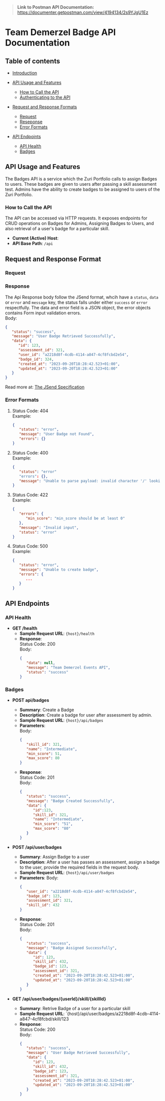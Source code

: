 >**Link to Postman API Documentation:** https://documenter.getpostman.com/view/4194134/2s9YJgU1Ez

# Team Demerzel Badge API Documentation

## Table of contents

* [Introduction](#introduction)
   
* [API Usage and Features](#api-usage-and-features)
   * [How to Call the API](#how-to-call-the-api)
   * [Authenticating to the API](#authenticating-to-the-api)
   <!-- * [Security Definitions](#security-definitions) -->

* [Request and Response Formats](#request-and-response-format)
   * [Request](#request)
   * [Reseponse](#response)
   * [Error Formats](#error-formats)

* [API Endpoints](#api-endpoints)
   * [API Health](#api-health)
   * [Badges](#badges)
  
## API Usage and Features
The Badges API is a service which the Zuri Portfolio calls to assign Badges to users.
These badges are given to users after passing a skill assessment test. Admins have
the ability to create badges to be assigned to users of the Zuri Portfolio.

### How to Call the API

The API can be accessed via HTTP requests. It exposes endpoints for CRUD
operations on Badges for Admins, Assigning Badges to Users, and also retrieval 
of a user's badge for a particular skill.
<!-- todo: change this to the current host url. -->
* **Current (Active) Host**:   
* **API Base Path**: `/api`

## Request and Response Format
### Request
<!-- * What Authentication token should be sent along side the request -->

### Response
The Api Response body follow the JSend format, whcih have a `status`, `data` or `error` and `message` key, the status falls under either `success` or `error` respectfully.
The data and error field is a JSON object, the error objects contains Form input
validation errors.  
Body:  
```Json
{
   "status": "success",
   "message": "User Badge Retrieved Successfully",
   "data": {
      "id": 123,
      "assessment_id": 321,
      "user_id": "a2218d8f-4cdb-4114-a847-4cf8fcbd2e54",
      "badge_id": 324,
      "created_at": "2023-09-20T18:28:42.523+01:00",
      "updated_at": "2023-09-20T18:28:42.523+01:00"
   }
}
```
Read more at:  [The JSend Specification](https://github.com/omniti-labs/jsend)

### Error Formats
1. Status Code: 404  
   Example:
   ```Json
   {
      "status": "error",
      "message": "User Badge not Found",
      "errors": {}
   }
   ```
2. Status Code: 400  
   Example:
   ```Json
   {
      "status": "error"
      "errors": {},
      "message": "Unable to parse payload: invalid character '/' looking for beginning of object key string",
   }
   ```
3. Status Code: 422  
   Example:
   ```Json
   {
      "errors": {
         "min_score": "min_score should be at least 0"
      },
      "message": "Invalid input",
      "status": "error"
   }
   ```
4. Status Code: 500  
   Example:
   ```Json
   {
      "status": "error",
      "message": "Unable to create badge",
      "errors": {
         ...
      }
   }
   ```

## API Endpoints
### API Health
* **GET /health**
   * **Sample Request URL**: `{host}/health `
   * **Response**:  
   Status Code: 200  
   Body:
      ```Json
      {
         "data": null,
         "message": "Team Demerzel Events API",
         "status": "success"
      }
      ```

### Badges
* **POST api/badges**
   * **Summary**: Create a Badge
   * **Description**: Create a badge for user after assessment by admin.
   * **Sample Request URL**: `{host}/api/badges`
   * **Parameters**:  
      Body:
      ```Json
      {
         "skill_id": 321,
         "name": "Intermediate",
         "min_score": 51,
         "max_score": 80
      }
      ```
   * **Response**:   
   Status Code: 201  
   Body:
      ```Json
      {
         "status": "success",
         "message": "Badge Created Successfully",
         "data": {
            "id":123,
            "skill_id": 321,
            "name": "Intermediate",
            "min_score": "51",
            "max_score": "80"
         }
      }
      ```
* **POST /api/user/badges**
   * **Summary**: Assign Badge to a user
   * **Description**: After a user has passes an assessment, assign a badge to the user, provide
   the required fields in the request body.
   * **Sample Request URL**: `{host}/api/user/badges`
   * **Parameters**:
      Body:
      ```Json
      {
         "user_id": "a2218d8f-4cdb-4114-a847-4cf8fcbd2e54",
         "badge_id": 123,
         "assessment_id": 321,
         "skill_id": 432
      }
      ```
   * **Response**:  
      Status Code: 201    
      Body:
      ```Json
      {
         "status": "success",
         "message": "Badge Assigned Successfully",
         "data": {
            "id": 123,
            "skill_id": 432,
            "badge_id": 123,
            "assessment_id": 321,
            "created_at": "2023-09-20T18:28:42.523+01:00",
            "updated_at": "2023-09-20T18:28:42.523+01:00"
         }
      }
      ```

* **GET /api/user/badges/{userId}/skill/{skillId}**
   * **Summary**: Retrive Badge of a user for a particular skill
   * **Sample Request URL**: `{host}/api/user/badges/a2218d8f-4cdb-4114-a847-4cf8fcbd/skill/123
   * **Response**:  
      Status Code: 200  
      Body:
      ```Json
      {
         "status": "success",
         "message": "User Badge Retrieved Successfully",
         "data": {
            "id": 123,
            "skill_id": 432,
            "badge_id": 123,
            "assessment_id": 321,
            "created_at": "2023-09-20T18:28:42.523+01:00",
            "updated_at": "2023-09-20T18:28:42.523+01:00"
         }
      }
      ```